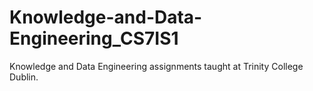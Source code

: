 # Knowledge-and-Data-Engineering_CS7IS1
Knowledge and Data Engineering assignments taught at Trinity College Dublin.
